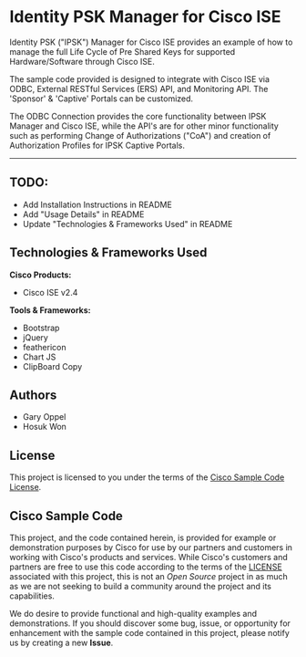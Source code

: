 
# Identity PSK Manager for Cisco ISE

Identity PSK ("IPSK") Manager for Cisco ISE provides an example of how to manage the full Life Cycle of Pre Shared Keys for supported Hardware/Software through Cisco ISE.  

The sample code provided is designed to integrate with Cisco ISE via ODBC, External RESTful Services (ERS) API, and Monitoring API.  The 'Sponsor' & 'Captive' Portals can be customized.

The ODBC Connection provides the core functionality between IPSK Manager and Cisco ISE, while the API's are for other minor functionality such as performing Change of Authorizations ("CoA") and creation of Authorization Profiles for IPSK Captive Portals.

---

## TODO:
- Add Installation Instructions in README
- Add "Usage Details" in README
- Update "Technologies & Frameworks Used" in README

## Technologies & Frameworks Used

**Cisco Products:**

- Cisco ISE v2.4

**Tools & Frameworks:**

- Bootstrap
- jQuery
- feathericon
- Chart JS
- ClipBoard Copy

## Authors

- Gary Oppel
- Hosuk Won

## License

This project is licensed to you under the terms of the [Cisco Sample
Code License](./LICENSE).

## Cisco Sample Code

This project, and the code contained herein, is provided for example or demonstration purposes by Cisco for use by our partners and customers in working with Cisco's products and services.  While Cisco's customers and partners are free to use this code according to the terms of the [LICENSE](./LICENSE) associated with this project, this is not an *Open Source* project in as much as we are not seeking to build a community around the project and its capabilities.

We do desire to provide functional and high-quality examples and demonstrations.  If you should discover some bug, issue, or opportunity for enhancement with the sample code contained in this project, please notify us by creating a new **Issue**.

